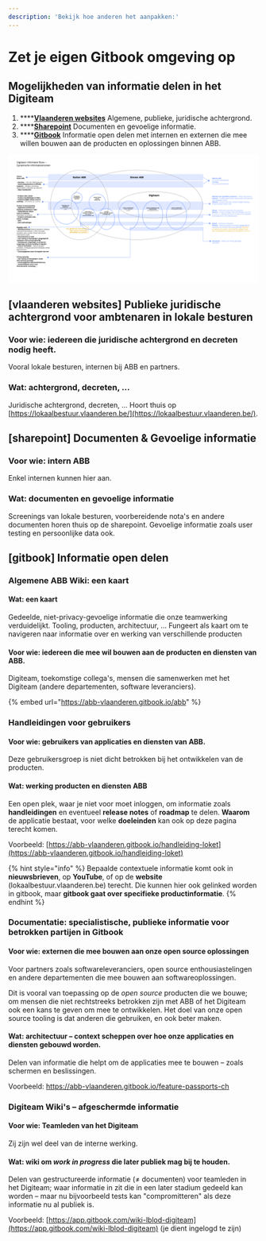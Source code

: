 ```yaml
---
description: 'Bekijk hoe anderen het aanpakken:'
---
```


# Zet je eigen Gitbook omgeving op

## Mogelijkheden van informatie delen in het Digiteam

1. \*\*\*\*[**Vlaanderen websites**](./#vlaanderen-websites-publieke-juridische-achtergrond-voor-ambtenaren-in-lokale-besturen) Algemene, publieke, juridische achtergrond.
2. \*\*\*\*[**Sharepoint**](./#sharepoint-documenten-and-gevoelige-informatie) Documenten en gevoelige informatie.
3. \*\*\*\*[**Gitbook**](./#gitbook-informatie-open-delen) Informatie open delen met internen en externen die mee willen bouwen aan de producten en oplossingen binnen ABB.

![Informatiestromen](../.gitbook/assets/knowledge-base-informatiestromen.png)

## \[vlaanderen websites\] Publieke juridische achtergrond voor ambtenaren in lokale besturen

### Voor wie: iedereen die juridische achtergrond en decreten nodig heeft.

Vooral lokale besturen, internen bij ABB en partners.

### Wat: achtergrond, decreten, ...

Juridische achtergrond, decreten, ... Hoort thuis op [https://lokaalbestuur.vlaanderen.be/](https://lokaalbestuur.vlaanderen.be/).

## \[sharepoint\] Documenten & Gevoelige informatie

### Voor wie: intern ABB

Enkel internen kunnen hier aan.

### Wat: documenten en gevoelige informatie

Screenings van lokale besturen, voorbereidende nota's en andere documenten horen thuis op de sharepoint. Gevoelige informatie zoals user testing en persoonlijke data ook.

## \[gitbook\] Informatie open delen

### Algemene ABB Wiki: een kaart

#### Wat: een kaart

Gedeelde, niet-privacy-gevoelige informatie die onze teamwerking verduidelijkt. Tooling, producten, architectuur, ... Fungeert als kaart om te navigeren naar informatie over en werking van verschillende producten

#### Voor wie: iedereen die mee wil bouwen aan de producten en diensten van ABB.

Digiteam, toekomstige collega's, mensen die samenwerken met het Digiteam \(andere departementen, software leveranciers\).

{% embed url="https://abb-vlaanderen.gitbook.io/abb" %}

### Handleidingen voor gebruikers

#### Voor wie: gebruikers van applicaties en diensten van ABB.

 Deze gebruikersgroep is niet dicht betrokken bij het ontwikkelen van de producten.

#### Wat: werking producten en diensten ABB

Een open plek, waar je niet voor moet inloggen, om informatie zoals **handleidingen** en eventueel **release notes** of **roadmap** te delen. **Waarom** de applicatie bestaat, voor welke **doeleinden** kan ook op deze pagina terecht komen.  
  
Voorbeeld: [https://abb-vlaanderen.gitbook.io/handleiding-loket](https://abb-vlaanderen.gitbook.io/handleiding-loket)

{% hint style="info" %}
Bepaalde contextuele informatie komt ook in **nieuwsbrieven**, op **YouTube**, of op de **website** \(lokaalbestuur.vlaanderen.be\) terecht. Die kunnen hier ook gelinked worden in gitbook, maar **gitbook gaat over specifieke productinformatie**.
{% endhint %}

### Documentatie: specialistische, publieke informatie voor betrokken partijen in Gitbook

#### Voor wie: externen die mee bouwen aan onze open source oplossingen

Voor partners zoals softwareleveranciers, open source enthousiastelingen en andere departementen die mee bouwen aan softwareoplossingen.

Dit is vooral van toepassing op de _open source_ producten die we bouwe; om mensen die niet rechtstreeks betrokken zijn met ABB of het Digiteam ook een kans te geven om mee te ontwikkelen. Het doel van onze open source tooling is dat anderen die gebruiken, en ook beter maken.

#### Wat: architectuur – context scheppen over hoe onze applicaties en diensten gebouwd worden.

Delen van informatie die helpt om de applicaties mee te bouwen – zoals schermen en beslissingen.

Voorbeeld: [https://abb-vlaanderen.gitbook.io/feature-passports-ch ](https://abb-vlaanderen.gitbook.io/feature-passports-ch%20)

### Digiteam Wiki's – afgeschermde informatie

#### Voor wie: Teamleden van het Digiteam

Zij zijn wel deel van de interne werking.

#### Wat: wiki om _work in progress_ die later publiek mag bij te houden.

Delen van gestructureerde informatie \(≠ documenten\) voor teamleden in het Digiteam; waar informatie in zit die in een later stadium gedeeld kan worden – maar nu bijvoorbeeld tests kan "compromitteren" als deze informatie nu al publiek is.

Voorbeeld: [https://app.gitbook.com/wiki-lblod-digiteam](https://app.gitbook.com/wiki-lblod-digiteam) \(je dient ingelogd te zijn\)

